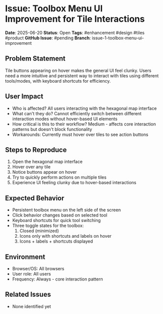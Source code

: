 # Issue: Toolbox Menu UI Improvement for Tile Interactions

**Date**: 2025-06-20
**Status**: Open
**Tags**: #enhancement #design #tiles #product
**GitHub Issue**: #pending
**Branch**: issue-1-toolbox-menu-ui-improvement

## Problem Statement
Tile buttons appearing on hover makes the general UI feel clunky. Users need a more intuitive and persistent way to interact with tiles using different tools/modes, with keyboard shortcuts for efficiency.

## User Impact
- Who is affected? All users interacting with the hexagonal map interface
- What can't they do? Cannot efficiently switch between different interaction modes without hover-based UI elements
- How critical is this to their workflow? Medium - affects core interaction patterns but doesn't block functionality
- Workarounds: Currently must hover over tiles to see action buttons

## Steps to Reproduce
1. Open the hexagonal map interface
2. Hover over any tile
3. Notice buttons appear on hover
4. Try to quickly perform actions on multiple tiles
5. Experience UI feeling clunky due to hover-based interactions

## Expected Behavior
- Persistent toolbox menu on the left side of the screen
- Click behavior changes based on selected tool
- Keyboard shortcuts for quick tool switching
- Three toggle states for the toolbox:
  1. Closed (minimized)
  2. Icons only with shortcuts and labels on hover
  3. Icons + labels + shortcuts displayed

## Environment
- Browser/OS: All browsers
- User role: All users
- Frequency: Always - core interaction pattern

## Related Issues
- None identified yet